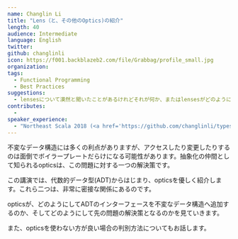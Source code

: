 ```yaml
---
name: Changlin Li
title: "Lens（と、その他のOptics)の紹介"
length: 40
audience: Intermediate
language: English
twitter:
github: changlinli
icon: https://f001.backblazeb2.com/file/Grabbag/profile_small.jpg
organization:
tags:
  - Functional Programming
  - Best Practices
suggestions:
  - lensesについて漠然と聞いたことがあるけれどそれが何か、またはlensesがどのように働くかについてわからない関数型初心者プログラマー
contributes:
  -
speaker_experience:
  - "Northeast Scala 2018 (<a href='https://github.com/changlinli/types_presentation_slides'>slide</a>, <a href='https://www.youtube.com/watch?v=Csj3lzsr0_I'>video</a>)"
---
```

不変なデータ構造には多くの利点がありますが、アクセスしたり変更したりするのは面倒でボイラープレートだらけになる可能性があります。抽象化の仲間として知られるopticsは、この問題に対する一つの解決策です。

この講演では、代数的データ型(ADT)からはじまり、opticsを優しく紹介します。これら二つは、非常に密接な関係にあるのです。

opticsが、どのようにしてADTのインターフェースを不変なデータ構造へ追加するのか、そしてどのようにして先の問題の解決策となるのかを見ていきます。

また、opticsを使わない方が良い場合の判別方法についてもお話します。
